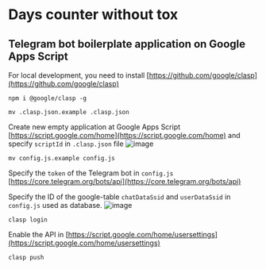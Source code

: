 # Days counter without tox
## Telegram bot boilerplate application on Google Apps Script

For local development, you need to install [https://github.com/google/clasp](https://github.com/google/clasp)
```
npm i @google/clasp -g
```

```
mv .clasp.json.example .clasp.json
```
Create new empty application at Google Apps Script [https://script.google.com/home](https://script.google.com/home) and specify `scriptId` in `.clasp.json` file
![image](https://user-images.githubusercontent.com/1845813/59051267-a8dd1f80-88b6-11e9-928a-f3c3907b385d.png)

```
mv config.js.example config.js
```
Specify the `token` of the Telegram bot in `config.js`
[https://core.telegram.org/bots/api](https://core.telegram.org/bots/api)

Specify the ID of the google-table `chatDataSsid` and `userDataSsid` in `config.js` used as database.
![image](https://user-images.githubusercontent.com/1845813/59051046-2f453180-88b6-11e9-9753-2e26546a2647.png)

```
clasp login
```

Enable the API in [https://script.google.com/home/usersettings](https://script.google.com/home/usersettings)

```
clasp push
```